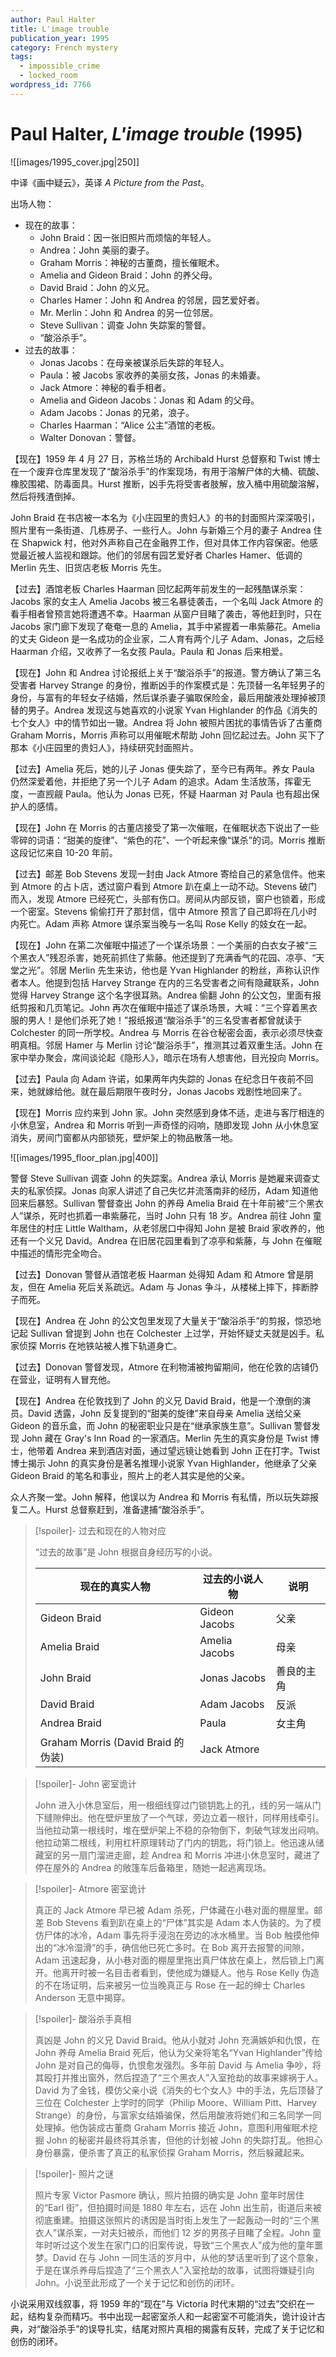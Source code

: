```yaml
---
author: Paul Halter
title: L'image trouble
publication_year: 1995
category: French mystery
tags:
  - impossible_crime
  - locked_room
wordpress_id: 7766
---
```


# Paul Halter, <i>L'image trouble</i> (1995)

![[images/1995_cover.jpg|250]]

中译《画中疑云》，英译 <i>A Picture from the Past</i>。

出场人物：
- 现在的故事：
  - John Braid：因一张旧照片而烦恼的年轻人。
  - Andrea：John 美丽的妻子。
  - Graham Morris：神秘的古董商，擅长催眠术。
  - Amelia and Gideon Braid：John 的养父母。
  - David Braid：John 的义兄。
  - Charles Hamer：John 和 Andrea 的邻居，园艺爱好者。
  - Mr. Merlin：John 和 Andrea 的另一位邻居。
  - Steve Sullivan：调查 John 失踪案的警督。
  - “酸浴杀手”。
- 过去的故事：
  - Jonas Jacobs：在母亲被谋杀后失踪的年轻人。
  - Paula：被 Jacobs 家收养的美丽女孩，Jonas 的未婚妻。
  - Jack Atmore：神秘的看手相者。
  - Amelia and Gideon Jacobs：Jonas 和 Adam 的父母。
  - Adam Jacobs：Jonas 的兄弟，浪子。
  - Charles Haarman：“Alice 公主”酒馆的老板。
  - Walter Donovan：警督。

【现在】1959 年 4 月 27 日，苏格兰场的 Archibald Hurst 总督察和 Twist 博士在一个废弃仓库里发现了“酸浴杀手”的作案现场，有用于溶解尸体的大桶、硫酸、橡胶围裙、防毒面具。Hurst 推断，凶手先将受害者肢解，放入桶中用硫酸溶解，然后将残渣倒掉。

John Braid 在书店被一本名为《小庄园里的贵妇人》的书的封面照片深深吸引，照片里有一条街道、几栋房子、一些行人。John 与新婚三个月的妻子 Andrea 住在 Shapwick 村，他对外声称自己在金融界工作，但对具体工作内容保密。他感觉最近被人监视和跟踪。他们的邻居有园艺爱好者 Charles Hamer、低调的 Merlin 先生、旧货店老板 Morris 先生。

【过去】酒馆老板 Charles Haarman 回忆起两年前发生的一起残酷谋杀案：Jacobs 家的女主人 Amelia Jacobs 被三名暴徒袭击，一个名叫 Jack Atmore 的看手相者曾预言她将遭遇不幸。Haarman 从窗户目睹了袭击，等他赶到时，只在 Jacobs 家门廊下发现了奄奄一息的 Amelia，其手中紧握着一串紫藤花。Amelia 的丈夫 Gideon 是一名成功的企业家，二人育有两个儿子 Adam、Jonas，之后经 Haarman 介绍，又收养了一名女孩 Paula。Paula 和 Jonas 后来相爱。

【现在】John 和 Andrea 讨论报纸上关于“酸浴杀手”的报道。警方确认了第三名受害者 Harvey Strange 的身份，推断凶手的作案模式是：先顶替一名年轻男子的身份，与富有的年轻女子结婚，然后谋杀妻子骗取保险金，最后用酸液处理掉被顶替的男子。Andrea 发现这与她喜欢的小说家 Yvan Highlander 的作品《消失的七个女人》中的情节如出一辙。Andrea 将 John 被照片困扰的事情告诉了古董商 Graham Morris，Morris 声称可以用催眠术帮助 John 回忆起过去。John 买下了那本《小庄园里的贵妇人》，持续研究封面照片。

【过去】Amelia 死后，她的儿子 Jonas 便失踪了，至今已有两年。养女 Paula 仍然深爱着他，并拒绝了另一个儿子 Adam 的追求。Adam 生活放荡，挥霍无度，一直觊觎 Paula。他认为 Jonas 已死，怀疑 Haarman 对 Paula 也有超出保护人的感情。

【现在】John 在 Morris 的古董店接受了第一次催眠，在催眠状态下说出了一些零碎的词语：“甜美的旋律”、“紫色的花”、一个听起来像“谋杀”的词。Morris 推断这段记忆来自 10-20 年前。

【过去】邮差 Bob Stevens 发现一封由 Jack Atmore 寄给自己的紧急信件。他来到 Atmore 的占卜店，透过窗户看到 Atmore 趴在桌上一动不动。Stevens 破门而入，发现 Atmore 已经死亡，头部有伤口。房间从内部反锁，窗户也锁着，形成一个密室。Stevens 偷偷打开了那封信，信中 Atmore 预言了自己即将在几小时内死亡。Adam 声称 Atmore 谋杀案当晚与一名叫 Rose Kelly 的妓女在一起。

【现在】John 在第二次催眠中描述了一个谋杀场景：一个美丽的白衣女子被“三个黑衣人”残忍杀害，她死前抓住了紫藤。他还提到了充满香气的花园、凉亭、“天堂之光”。邻居 Merlin 先生来访，他也是 Yvan Highlander 的粉丝，声称认识作者本人。他提到包括 Harvey Strange 在内的三名受害者之间有隐藏联系，John 觉得 Harvey Strange 这个名字很耳熟。Andrea 偷翻 John 的公文包，里面有报纸剪报和几页笔记。John 再次在催眠中描述了谋杀场景，大喊：“三个穿着黑衣服的男人！是他们杀死了她！”报纸报道“酸浴杀手”的三名受害者都曾就读于 Colchester 的同一所学校。Andrea 与 Morris 在谷仓秘密会面，表示必须尽快查明真相。邻居 Hamer 与 Merlin 讨论“酸浴杀手”，推测其过着双重生活。John 在家中举办聚会，席间谈论起《隐形人》，暗示在场有人想害他，目光投向 Morris。

【过去】Paula 向 Adam 许诺，如果两年内失踪的 Jonas 在纪念日午夜前不回来，她就嫁给他。就在最后期限午夜时分，Jonas Jacobs 戏剧性地回来了。

【现在】Morris 应约来到 John 家。John 突然感到身体不适，走进与客厅相连的小休息室，Andrea 和 Morris 听到一声奇怪的闷响，随即发现 John 从小休息室消失，房间门窗都从内部锁死，壁炉架上的物品散落一地。

![[images/1995_floor_plan.jpg|400]]

警督 Steve Sullivan 调查 John 的失踪案。Andrea 承认 Morris 是她雇来调查丈夫的私家侦探。Jonas 向家人讲述了自己失忆并流落南非的经历，Adam 知道他回来后暴怒。Sullivan 警督查出 John 的养母 Amelia Braid 在十年前被“三个黑衣人”谋杀，死时也抓着一串紫藤花，当时 John 只有 18 岁。Andrea 前往 John 童年居住的村庄 Little Waltham，从老邻居口中得知 John 是被 Braid 家收养的，他还有一个义兄 David。Andrea 在旧居花园里看到了凉亭和紫藤，与 John 在催眠中描述的情形完全吻合。

【过去】Donovan 警督从酒馆老板 Haarman 处得知 Adam 和 Atmore 曾是朋友，但在 Amelia 死后关系疏远。Adam 与 Jonas 争斗，从楼梯上摔下，摔断脖子而死。

【现在】Andrea 在 John 的公文包里发现了大量关于“酸浴杀手”的剪报，惊恐地记起 Sullivan 曾提到 John 也在 Colchester 上过学，开始怀疑丈夫就是凶手。私家侦探 Morris 在地铁站被人推下轨道身亡。

【过去】Donovan 警督发现，Atmore 在利物浦被拘留期间，他在伦敦的店铺仍在营业，证明有人冒充他。

【现在】Andrea 在伦敦找到了 John 的义兄 David Braid，他是一个潦倒的演员。David 透露，John 反复提到的“甜美的旋律”来自母亲 Amelia 送给父亲 Gideon 的音乐盒，而 John 的秘密职业只是在“继承家族生意”。Sullivan 警督发现 John 藏在 Gray's Inn Road 的一家酒店。Merlin 先生的真实身份是 Twist 博士，他带着 Andrea 来到酒店对面，通过望远镜让她看到 John 正在打字。Twist 博士揭示 John 的真实身份是著名推理小说家 Yvan Highlander，他继承了父亲 Gideon Braid 的笔名和事业，照片上的老人其实是他的父亲。

众人齐聚一堂。John 解释，他误以为 Andrea 和 Morris 有私情，所以玩失踪报复二人。Hurst 总督察赶到，准备逮捕“酸浴杀手”。

> [!spoiler]- 过去和现在的人物对应
>
> “过去的故事”是 John 根据自身经历写的小说。
>
> | 现在的真实人物 | 过去的小说人物 | 说明 |
> |---|---|---|
> | Gideon Braid | Gideon Jacobs | 父亲 |
> | Amelia Braid | Amelia Jacobs | 母亲 |
> | John Braid | Jonas Jacobs | 善良的主角 |
> | David Braid | Adam Jacobs   | 反派 |
> | Andrea Braid | Paula | 女主角 |
> | Graham Morris (David Braid 的伪装) | Jack Atmore | |

> [!spoiler]- John 密室诡计
>
> John 进入小休息室后，用一根细线穿过门锁钥匙上的孔，线的另一端从门下缝隙伸出。他在壁炉里放了一个气球，旁边立着一根针，同样用线牵引。当他拉动第一根线时，堆在壁炉架上不稳的杂物倒下，刺破气球发出闷响。他拉动第二根线，利用杠杆原理转动了门内的钥匙，将门锁上。他迅速从储藏室的另一扇门溜进走廊，趁 Andrea 和 Morris 冲进小休息室时，藏进了停在屋外的 Andrea 的敞篷车后备箱里，随她一起逃离现场。

> [!spoiler]- Atmore 密室诡计
>
> 真正的 Jack Atmore 早已被 Adam 杀死，尸体藏在小巷对面的棚屋里。邮差 Bob Stevens 看到趴在桌上的“尸体”其实是 Adam 本人伪装的。为了模仿尸体的冰冷，Adam 事先将手浸泡在旁边的冰水桶里。当 Bob 触摸他伸出的“冰冷湿滑”的手，确信他已死亡多时。在 Bob 离开去报警的间隙，Adam 迅速起身，从小巷对面的棚屋里拖出真尸体放在桌上，然后锁上门离开。他离开时被一名目击者看到，使他成为嫌疑人。他与 Rose Kelly 伪造的不在场证明，后来被另一位当晚真正与 Rose 在一起的绅士 Charles Anderson 无意中揭穿。

> [!spoiler]- 酸浴杀手真相
>
> 真凶是 John 的义兄 David Braid。他从小就对 John 充满嫉妒和仇恨，在 John 养母 Amelia Braid 死后，他认为父亲将笔名“Yvan Highlander”传给 John 是对自己的侮辱，仇恨愈发强烈。多年前 David 与 Amelia 争吵，将其殴打并推出窗外，然后捏造了“三个黑衣人”入室抢劫的故事来嫁祸于人。David 为了金钱，模仿父亲小说《消失的七个女人》中的手法，先后顶替了三位在 Colchester 上学时的同学（Philip Moore、William Pitt、Harvey Strange）的身份，与富家女结婚骗保，然后用酸液将她们和三名同学一同处理掉。他伪装成古董商 Graham Morris 接近 John，意图利用催眠术挖掘 John 的秘密并最终将其杀害，但他的计划被 John 的失踪打乱。他担心身份暴露，便杀害了真正的私家侦探 Graham Morris，然后躲藏起来。

> [!spoiler]- 照片之谜
>
> 照片专家 Victor Pasmore 确认，照片拍摄的确实是 John 童年时居住的“Earl 街”，但拍摄时间是 1880 年左右，远在 John 出生前，街道后来被彻底重建。拍摄这张照片的诱因是当时街上发生了一起轰动一时的“三个黑衣人”谋杀案，一对夫妇被杀，而他们 12 岁的男孩子目睹了全程。John 童年时听过这个发生在家门口的旧案传说，导致“三个黑衣人”成为他的童年噩梦。David 在与 John 一同生活的岁月中，从他的梦话里听到了这个意象，于是在谋杀养母后捏造了“三个黑衣人”入室抢劫的故事，试图将嫌疑引向 John。小说至此形成了一个关于记忆和创伤的闭环。

小说采用双线叙事，将 1959 年的“现在”与 Victoria 时代末期的“过去”交织在一起，结构复杂而精巧。书中出现一起密室杀人和一起密室不可能消失，诡计设计古典，对“酸浴杀手”的误导扎实，结尾对照片真相的揭露有反转，完成了关于记忆和创伤的闭环。
